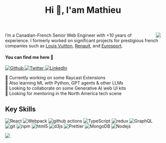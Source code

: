 <header>
  <h1>Hi 👋, I'am Mathieu</h1>
</header>
<img align="right" src="https://media2.giphy.com/media/cFdHXXm5GhJsc/giphy.gif?width=50">

I’m a Canadian-French Senior Web Engineer with +10 years of experience. I formerly worked on significant projects for prestigious french companies such as [Louis Vuitton], [Renault], and [Eurosport].

#### You can find me here 🔗
<p>
  <a href="https://github.com/degouville" target="_blank">
    <img alt="Github" src="https://img.shields.io/badge/GitHub-%2312100E.svg?&style=for-the-badge&logo=Github&logoColor=white" />
  </a>
  <a href="https://twitter.com/matdegouville" target="_blank">
    <img alt="Twitter" src="https://img.shields.io/badge/twitter-%231DA1F2.svg?&style=for-the-badge&logo=twitter&logoColor=white" />
  </a>
  <a href="https://www.linkedin.com/in/degouville/" target="_blank">
    <img alt="LinkedIn" src="https://img.shields.io/badge/linkedin-%230077B5.svg?&style=for-the-badge&logo=linkedin&logoColor=white" />
  </a>
</p>

<p>
🔭 Currently working on some Raycast Extensions <br>
🌱 Also learning ML with Python, GPT agents & other LLMs <br>
👯 Looking to collaborate on some Generative AI web UI kits <br>
🤔 Looking for mentoring in the North America tech scene <br>
</p>

 
## Key Skills
<p>
  <img alt="React" src="https://img.shields.io/badge/-React-45b8d8?style=flat-square&logo=react&logoColor=white" />
  <img alt="Webpack" src="https://img.shields.io/badge/-Webpack-8DD6F9?style=flat-square&logo=webpack&logoColor=white" /> 
  <img alt="github actions" src="https://img.shields.io/badge/-Github_Actions-2088FF?style=flat-square&logo=github-actions&logoColor=white" />
  <img alt="TypeScript" src="https://img.shields.io/badge/-TypeScript-007ACC?style=flat-square&logo=typescript&logoColor=white" />
  <img alt="redux" src="https://img.shields.io/badge/-Redux-764ABC?style=flat-square&logo=redux&logoColor=white" />
  <img alt="GraphQL" src="https://img.shields.io/badge/-GraphQL-E10098?style=flat-square&logo=graphql&logoColor=white" />
  <img alt="git" src="https://img.shields.io/badge/-Git-F05032?style=flat-square&logo=git&logoColor=white" />
  <img alt="npm" src="https://img.shields.io/badge/-NPM-CB3837?style=flat-square&logo=npm&logoColor=white" />
  <img alt="html5" src="https://img.shields.io/badge/-HTML5-E34F26?style=flat-square&logo=html5&logoColor=white" />
  <img alt="d3js" src="https://img.shields.io/badge/-D3.js-F9A03C?style=flat-square&logo=d3.js&logoColor=white" />
  <img alt="Prettier" src="https://img.shields.io/badge/-Prettier-F7B93E?style=flat-square&logo=prettier&logoColor=white" />
  <img alt="MongoDB" src="https://img.shields.io/badge/-MongoDB-13aa52?style=flat-square&logo=mongodb&logoColor=white" />
  <img alt="Nodejs" src="https://img.shields.io/badge/-Nodejs-43853d?style=flat-square&logo=Node.js&logoColor=white" />
</p>


[![](https://activity-graph.herokuapp.com/graph?username=degouville&theme=react-dark&hide_border=true)](https://github.com/degouville)
 

[Louis Vuitton]: https://louisvuitton.com/
[Renault]: https://www.renaultgroup.com/
[Eurosport]: https://www.eurosport.fr/

<!--
**degouville/degouville** is a ✨ _special_ ✨ repository because its `README.md` (this file) appears on your GitHub profile.

TODO:
[x] Add description
[x] Add cool Gif
  [] Add YT, IG
[x] Add stack Badges
[] Add Open Source contribs
[] Add dynamic blog feed
[] Add YT feed
[] Add dynamic location infos (time, weather, ect...)
-->
